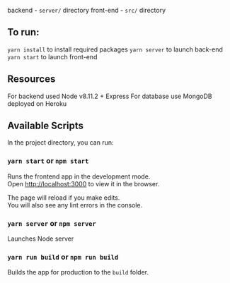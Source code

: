 backend - `server/` directory
front-end - `src/` directory

## To run:
`yarn install` to install required packages
`yarn server` to launch back-end
`yarn start` to launch front-end

## Resources
For backend used Node v8.11.2 + Express
For database use MongoDB deployed on Heroku

## Available Scripts

In the project directory, you can run:

### `yarn start` or `npm start`

Runs the frontend app in the development mode.<br>
Open [http://localhost:3000](http://localhost:3000) to view it in the browser.

The page will reload if you make edits.<br>
You will also see any lint errors in the console.

### `yarn server` or `npm server`

Launches Node server<br>

### `yarn run build` or `npm run build`

Builds the app for production to the `build` folder.<br>
